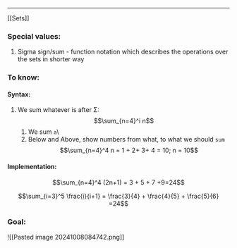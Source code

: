 ***
[[Sets]]
### Special values:
1. Sigma sign/sum - function notation which describes the operations over the sets in shorter way 

### To know:

#### Syntax:
1. We sum whatever is after Σ: $$\sum_{n=4}^i n$$
	1. We sum `a`\
	2. Below and Above, show numbers from what, to what we should `sum` 
$$\sum_{n=4}^4 n = 1 + 2+ 3+ 4 = 10; n = 10$$


#### Implementation:
$$\sum_{n=4}^4 (2n+1) = 3 + 5 + 7 +9=24$$

$$\sum_{i=3}^5 \frac{i}{i+1} = \frac{3}{4} + \frac{4}{5} + \frac{5}{6} =24$$

### Goal:
![[Pasted image 20241008084742.png]]